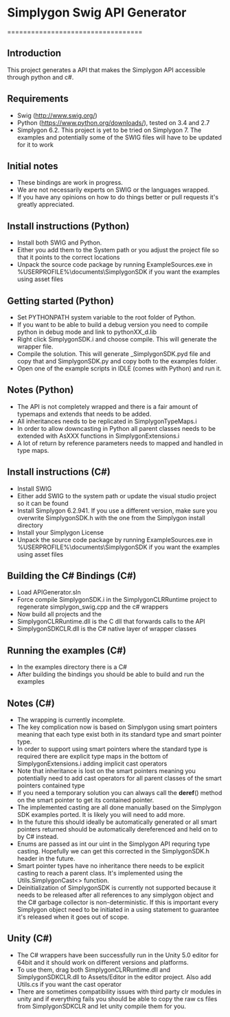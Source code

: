 # Simplygon Swig API Generator
==================================

## Introduction
This project generates a API that makes the Simplygon API accessible through python and c#.

## Requirements
- Swig (http://www.swig.org/)
- Python (https://www.python.org/downloads/), tested on 3.4 and 2.7
- Simplygon 6.2. This project is yet to be tried on Simplygon 7. The examples and potentially some of the SWIG files will have to be updated for it to work

## Initial notes
- These bindings are work in progress.
- We are not necessarily experts on SWIG or the languages wrapped.
- If you have any opinions on how to do things better or pull requests it's greatly appreciated.

## Install instructions (Python)
- Install both SWIG and Python.
- Either you add them to the System path or you adjust the project file so that it points to the correct locations
- Unpack the source code package by running ExampleSources.exe in %USERPROFILE%\documents\SimplygonSDK if you want the examples using asset files

## Getting started (Python)
- Set PYTHONPATH system variable to the root folder of Python.
- If you want to be able to build a debug version you need to compile python in debug mode and link to pythonXX_d.lib
- Right click SimplygonSDK.i and choose compile. This will generate the wrapper file.
- Compile the solution. This will generate _SimplygonSDK.pyd file and copy that and SimplygonSDK.py and copy both to the examples folder.
- Open one of the example scripts in IDLE (comes with Python) and run it.

## Notes (Python)
- The API is not completely wrapped and there is a fair amount of typemaps and extends that needs to be added.
- All inheritances needs to be replicated in SimplygonTypeMaps.i
- In order to allow downcasting in Python all parent classes needs to be extended with AsXXX functions in SimplygonExtensions.i
- A lot of return by reference parameters needs to mapped and handled in type maps.

## Install instructions (C#)
- Install SWIG
- Either add SWIG to the system path or update the visual studio project so it can be found
- Install Simplygon 6.2.941. If you use a different version, make sure you overwrite SimplygonSDK.h with the one from the Simplygon install directory
- Install your Simplygon License
- Unpack the source code package by running ExampleSources.exe in %USERPROFILE%\documents\SimplygonSDK if you want the examples using asset files

## Building the C# Bindings (C#)
- Load APIGenerator.sln
- Force compile SimplygonSDK.i in the SimplygonCLRRuntime project to regenerate simplygon_swig.cpp and the c# wrappers
- Now build all projects and the
- SimplygonCLRRuntime.dll is the C dll that forwards calls to the API
- SimplygonSDKCLR.dll is the C# native layer of wrapper classes

## Running the examples (C#)
- In the examples directory there is a C# 
- After building the bindings you should be able to build and run the examples

## Notes (C#)
- The wrapping is currently incomplete.
- The key complication now is based on Simplygon using smart pointers meaning that each type exist both in its standard type and smart pointer type.
- In order to support using smart pointers where the standard type is required there are explicit type maps in the bottom of SimplygonExtensions.i adding implicit cast operators
- Note that inheritance is lost on the smart pointers meaning you potentially need to add cast operators for all parent classes of the smart pointers contained type
- If you need a temporary solution you can always call the __deref__() method on the smart pointer to get its contained pointer.
- The implemented casting are all done manually based on the Simplygon SDK examples ported. It is likely you will need to add more.
- In the future this should ideally be automatically generated or all smart pointers returned should be automatically dereferenced and held on to by C# instead.
- Enums are passed as int our uint in the Simplygon API requring type casting. Hopefully we can get this corrected in the SimplygonSDK.h header in the future.
- Smart pointer types have no inheritance there needs to be explicit casting to reach a parent class. It's implemented using the Utils.SimplygonCast<> function.
- Deinitialization of SimplygonSDK is currently not supported because it needs to be released after all references to any simplygon object and the C# garbage collector is non-deterministic. If this is important every Simplygon object need to be initiated in a using statement to guarantee it's released when it goes out of scope.

## Unity (C#)
- The C# wrappers have been successfully run in the Unity 5.0 editor for 64bit and it should work on different versions and platforms.
- To use them, drag both SimplygonCLRRuntime.dll and SimplygonSDKCLR.dll to Assets/Editor in the editor project. Also add Utils.cs if you want the cast operator
- There are sometimes compatibility issues with third party clr modules in unity and if everything fails you should be able to copy the raw cs files from SimplygonSDKCLR and let unity compile them for you.



